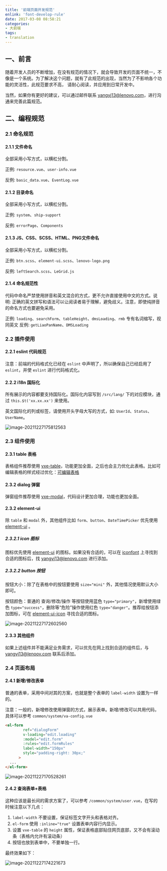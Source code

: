 ```yaml
---
title: '前端页面开发规范'
enlink: 'font-develop-rule'
date: 2017-03-08 08:58:21
categories:
- 大前端
tags:
- translation
---
```


## 一、前言

随着开发人员的不断增加，在没有规范的情况下，就会导致开发的页面不统一，不像是一个系统。为了解决这个问题，就有了此规范的出现，当然为了不影响各个功能的灵活性，此规范要求不高， 请耐心阅读，并应用到日常开发中。

当然，如果你有更好的建议，可以通过邮件联系 yangyj13@lenovo.com，进行沟通来完善此篇规范。



## 二、编程规范

### 2.1 命名规范

#### 2.1.1 文件命名

全部采用小写方式，以横杠分割。

正例: `resource.vue`、`user-info.vue`

反例: `basic_data.vue`、`EventLog.vue`

#### 2.1.2 目录命名

全部采用小写方式，以横杠分割。

正例: `system`、`ship-support`

反例: `errorPage`、`Components`

#### 2.1.3 JS、CSS、SCSS、HTML、PNG文件命名

全部采用小写方式，以横杠分割。

正例: `btn.scss`、`element-ui.scss`、`lenovo-logo.png`

反例: `leftSearch.scss`、`LeGrid.js`

#### 2.1.4 命名规范性

代码中命名严禁使用拼音和英文混合的方式，更不允许直接使用中文的方式。说明: 正确的英文拼写和语法可以让阅读者易于理解，避免歧义。注意，即使纯拼音的命名方式也要避免采用。

正例: `loading`、`searchForm`、`tableHeight`、`dmsLoading`、`rmb` 专有名词缩写，视同英文
反例: `getLiaoPanName`、`DMSLoading`

### 2.2 插件使用

#### 2.2.1 eslint 代码规范

注意：前端的代码格式化已经在 `eslint` 中声明了，所以确保自己已经启用了 `eslint`，并使 `eslint` 进行代码格式化。

#### 2.2.2 i18n 国际化

所有展示的内容都要支持国际化。国际化内容写到 `/src/lang/` 下的对应模块，通过 `this.$t('xx.xx.xx')` 来使用。

英文国际化的列或标签，请使用开头字母大写的方式，如: `UserId`、`Status`、`UserName`。

![image-20211227175812563](https://cdn.jsdelivr.net/gh/yelog/assets/images/picgo_qiniuimage-20211227175812563.png)

### 2.3 组件使用

#### 2.3.1 table 表格

表格组件推荐使用 [vxe-table](https://xuliangzhan_admin.gitee.io/vxe-table/#/table/start/install)，功能更加全面，之后也会主力优化此表格。比如可编辑表格的样式经过优化：[可编辑表格](http://10.176.66.58/#/example/table/edit)


#### 2.3.2 dialog 弹窗

弹窗组件推荐使用 [vxe-modal](https://xuliangzhan_admin.gitee.io/vxe-table/#/table/module/modal)，代码设计更加合理，功能也更加全面。

#### 2.3.2 element-ui

除 `table` 和 `modal` 外，其他组件比如 `form`、`button`、`DateTimePicker` 优先使用 [element-ui](https://element.eleme.cn/#/zh-CN/component/radio) 。

##### 2.3.2.1 icon 图标

图标优先使用  [element-ui](https://element.eleme.cn/#/zh-CN/component/icon) 的图标。如果没有合适的，可以在 [iconfont](https://www.iconfont.cn) 上寻找到合适的图标后，找 yangyj13@lenovo.com 进行添加。

##### 2.3.2.2 button 按钮

按钮大小：除了在表格中的按钮要使用 `size="mini"` 外，其他情况使用默认大小即可。

按钮颜色：普通的 查询/修改/操作 等按钮使用蓝色 `type="primary"`，新增使用绿色 `type="success"`，删除等“危险”操作使用红色 `type="danger"`。推荐给按钮添加图标，可在 [element-ui-icon](https://element.eleme.cn/#/zh-CN/component/icon) 寻找合适的图标。

![image-20211227172602560](https://cdn.jsdelivr.net/gh/yelog/assets/images/picgo_qiniuimage-20211227172602560.png)



#### 2.3.3 其他组件

如果上述组件并不能满足业务需求，可以优先在网上找到合适的组件后，与 yangyj13@lenoov.com 联系后添加。

### 2.4 页面布局

#### 2.4.1 新增/修改表单

普通的表单，采用中间对其的方案，也就是整个表单的 `label-width` 设置为一样的。

注意：一般的，新增修改使用弹窗的方式，展示表单。新增/修改可以共用代码，具体可以参考 `common/system/va-config.vue`



```html
<el-form
        ref="dialogForm"
        v-loading="edit.loading"
        :model="edit.form"
        :rules="edit.formRules"
        label-width="150px"
        style="padding-right: 30px;"
      >
  ...
</el-form>
```

![image-20211227170528261](https://cdn.jsdelivr.net/gh/yelog/assets/images/picgo_qiniuimage-20211227170528261.png)

#### 2.4.2 查询表单+表格

这种应该是最长间的需求方案了，可以参考 `/common/system/user.vue`，在写的时候注意以下几点：

1. `label-width` 不要设置，保证标签文字开头和表格对齐。
2. `el-form` 使用 `:inline="true"` 设置表单内容行内显示。
3. 设置 `vxe-table` 的 `height` 属性，保证表格底部贴住网页底部，又不会有滚动条（表格内允许有滚动条）
4. 按钮也放到表单中，不要单独一行。

最终效果如下：

![image-20211227174221673](https://cdn.jsdelivr.net/gh/yelog/assets/images/picgo_qiniuimage-20211227174221673.png)


